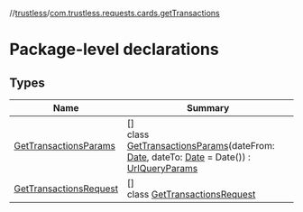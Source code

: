 //[trustless](../../index.md)/[com.trustless.requests.cards.getTransactions](index.md)

# Package-level declarations

## Types

| Name | Summary |
|---|---|
| [GetTransactionsParams](-get-transactions-params/index.md) | []<br>class [GetTransactionsParams](-get-transactions-params/index.md)(dateFrom: [Date](https://developer.android.com/reference/kotlin/java/util/Date.html), dateTo: [Date](https://developer.android.com/reference/kotlin/java/util/Date.html) = Date()) : [UrlQueryParams](../com.trustless.queryParams/-url-query-params/index.md) |
| [GetTransactionsRequest](-get-transactions-request/index.md) | []<br>class [GetTransactionsRequest](-get-transactions-request/index.md) |
